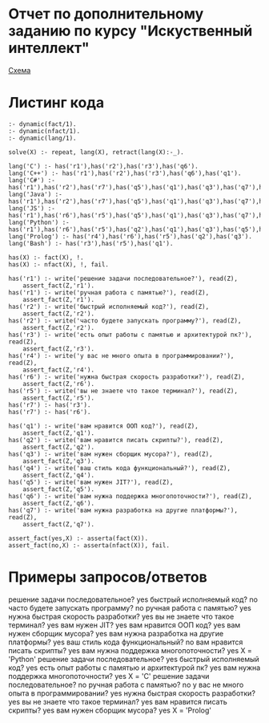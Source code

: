 # Отчет по дополнительному заданию по курсу "Искуственный интеллект"

[Схема](https://github.com/poisoned-monkey/AI_additional/blob/main/ES_AI.jpg)

# Листинг кода

```
:- dynamic(fact/1).
:- dynamic(nfact/1).
:- dynamic(lang/1).

solve(X) :- repeat, lang(X), retract(lang(X):-_).

lang('C') :- has('r1'),has('r2'),has('r3'),has('q6').
lang('C++') :- has('r1'),has('r2'),has('r3'),has('q6'),has('q1').
lang('C#') :- has('r1'),has('r2'),has('r7'),has('q5'),has('q1'),has('q3'),has('q7'),has('q6').
lang('Java') :- has('r1'),has('r2'),has('r7'),has('q5'),has('q1'),has('q3'),has('q7'),has('q6').
lang('JS') :- has('r1'),has('r6'),has('r5'),has('q5'),has('q1'),has('q3'),has('q7'),has('q4'),has('q2').
lang('Python') :- has('r1'),has('r6'),has('r5'),has('q2'),has('q1'),has('q3'),has('q5'),has('q7'),has('q6').
lang('Prolog') :- has('r4'),has('r6'),has('r5'),has('q2'),has('q3').
lang('Bash') :- has('r3'),has('r5'),has('q1').

has(X) :- fact(X), !.
has(X) :- nfact(X), !, fail.

has('r1') :- write('решение задачи последовательное?'), read(Z),
    assert_fact(Z,'r1').
has('r1') :- write('ручная работа с памятью?'), read(Z),
    assert_fact(Z,'r1').
has('r2') :- write('быстрый исполняемый код?'), read(Z),
    assert_fact(Z,'r2').
has('r2') :- write('часто будете запускать программу?'), read(Z),
    assert_fact(Z,'r2').
has('r3') :- write('есть опыт работы с памятью и архитектурой пк?'), read(Z),
    assert_fact(Z,'r3').
has('r4') :- write('у вас не много опыта в программировании?'), read(Z),
    assert_fact(Z,'r4').
has('r6') :- write('нужна быстрая скорость разработки?'), read(Z),
    assert_fact(Z,'r6').
has('r5') :- write('вы не знаете что такое терминал?'), read(Z),
    assert_fact(Z,'r5').
has('r7') :- has('r3').
has('r7') :- has('r6').

has('q1') :- write('вам нравится ООП код?'), read(Z),
    assert_fact(Z,'q1').
has('q2') :- write('вам нравится писать скрипты?'), read(Z),
    assert_fact(Z,'q2').
has('q3') :- write('вам нужен сборщик мусора?'), read(Z),
    assert_fact(Z,'q3').
has('q4') :- write('ваш стиль кода функциональный?'), read(Z),
    assert_fact(Z,'q4').
has('q5') :- write('вам нужен JIT?'), read(Z),
    assert_fact(Z,'q5').
has('q6') :- write('вам нужна поддержка многопоточности?'), read(Z),
    assert_fact(Z,'q6').
has('q7') :- write('вам нужна разработка на другие платформы?'), read(Z),
    assert_fact(Z,'q7').

assert_fact(yes,X) :- asserta(fact(X)).
assert_fact(no,X) :- asserta(nfact(X)), fail.

```

# Примеры запросов/ответов

решение задачи последовательное?
yes
быстрый исполняемый код?
no
часто будете запускать программу?
no
ручная работа с памятью?
yes
нужна быстрая скорость разработки?
yes
вы не знаете что такое терминал?
yes
вам нужен JIT?
yes
вам нравится ООП код?
yes
вам нужен сборщик мусора?
yes
вам нужна разработка на другие платформы?
yes
ваш стиль кода функциональный? 
no
вам нравится писать скрипты?
yes
вам нужна поддержка многопоточности?
yes
X = 'Python'
решение задачи последовательное?
yes
быстрый исполняемый код?
yes
есть опыт работы с памятью и архитектурой пк?
yes
вам нужна поддержка многопоточности?
yes
X = 'C'
решение задачи последовательное?
no
ручная работа с памятью?
no
у вас не много опыта в программировании?
yes
нужна быстрая скорость разработки?
yes
вы не знаете что такое терминал?
yes
вам нравится писать скрипты?
yes
вам нужен сборщик мусора?
yes
X = 'Prolog'

